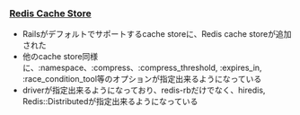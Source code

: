 ### [Redis Cache Store](https://github.com/rails/rails/commit/9f8ec3535247ac41a9c92e84ddc7a3b771bc318b)

* Railsがデフォルトでサポートするcache storeに、Redis cache storeが追加された
* 他のcache store同様に、:namespace、:compress、:compress_threshold, :expires_in, :race_condition_tool等のオプションが指定出来るようになっている
* driverが指定出来るようになっており、redis-rbだけでなく、hiredis, Redis::Distributedが指定出来るようになっている

